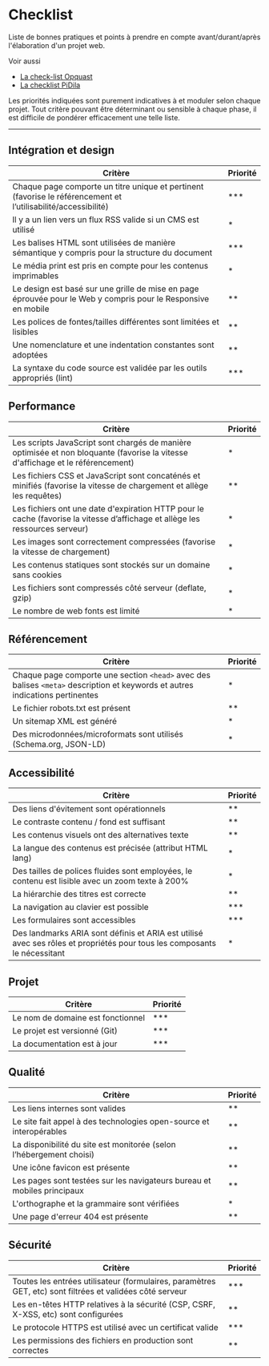 
# Checklist

Liste de bonnes pratiques et points à prendre en compte avant/durant/après l'élaboration d'un projet web.

Voir aussi

- [La check-list Opquast](https://checklists.opquast.com/fr/assurance-qualite-web/)
- [La checklist PiDila](https://design.numerique.gouv.fr/outils/checklist-pidila/)

Les priorités indiquées sont purement indicatives à et moduler selon chaque projet. Tout critère pouvant être déterminant ou sensible à chaque phase, il est difficile de pondérer efficacement une telle liste.

___

## Intégration et design

| Critère | Priorité |
| ------------- | ------------- |
| Chaque page comporte un titre unique et pertinent (favorise le référencement et l’utilisabilité/accessibilité) | *** |
| Il y a un lien vers un flux RSS valide si un CMS est utilisé | * |
| Les balises HTML sont utilisées de manière sémantique y compris pour la structure du document | *** |
| Le média print est pris en compte pour les contenus imprimables | * |
| Le design est basé sur une grille de mise en page éprouvée pour le Web y compris pour le Responsive en mobile | ** |
| Les polices de fontes/tailles différentes sont limitées et lisibles | ** |
| Une nomenclature et une indentation constantes sont adoptées | ** |
| La syntaxe du code source est validée par les outils appropriés (lint) | *** |

## Performance

| Critère | Priorité |
| ------------- | ------------- |
| Les scripts JavaScript sont chargés de manière optimisée et non bloquante (favorise la vitesse d'affichage et le référencement) | * |
| Les fichiers CSS et JavaScript sont concaténés et minifiés (favorise la vitesse de chargement et allège les requêtes) | ** |
| Les fichiers ont une date d'expiration HTTP pour le cache (favorise la vitesse d’affichage et allège les ressources serveur) | * |
| Les images sont correctement compressées (favorise la vitesse de chargement) | * |
| Les contenus statiques sont stockés sur un domaine sans cookies | * |
| Les fichiers sont compressés côté serveur (deflate, gzip) | * |
| Le nombre de web fonts est limité | * |

## Référencement

| Critère | Priorité |
| ------------- | ------------- |
| Chaque page comporte une section `<head>` avec des balises `<meta>` description et keywords et autres indications pertinentes | * |
| Le fichier robots.txt est présent | ** |
| Un sitemap XML est généré | * |
| Des microdonnées/microformats sont utilisés (Schema.org, JSON-LD) | * |

## Accessibilité

| Critère | Priorité |
| ------------- | ------------- |
| Des liens d'évitement sont opérationnels | ** |
| Le contraste contenu / fond est suffisant | ** |
| Les contenus visuels ont des alternatives texte | ** |
| La langue des contenus est précisée (attribut HTML lang) | * |
| Des tailles de polices fluides sont employées, le contenu est lisible avec un zoom texte à 200% | * |
| La hiérarchie des titres est correcte | ** |
| La navigation au clavier est possible | *** |
| Les formulaires sont accessibles | *** |
| Des landmarks ARIA sont définis et ARIA est utilisé avec ses rôles et propriétés pour tous les composants le nécessitant | * |

## Projet

| Critère | Priorité |
| ------------- | ------------- |
| Le nom de domaine est fonctionnel | *** |
| Le projet est versionné (Git) | *** |
| La documentation est à jour | *** |

## Qualité

| Critère | Priorité |
| ------------- | ------------- |
| Les liens internes sont valides | ** |
| Le site fait appel à des technologies open-source et interopérables | ** |
| La disponibilité du site est monitorée (selon l’hébergement choisi) | ** |
| Une icône favicon est présente | ** |
| Les pages sont testées sur les navigateurs bureau et mobiles principaux | ** |
| L'orthographe et la grammaire sont vérifiées | * |
| Une page d'erreur 404 est présente | ** |

## Sécurité

| Critère | Priorité |
| ------------- | ------------- |
| Toutes les entrées utilisateur (formulaires, paramètres GET, etc) sont filtrées et validées côté serveur | *** |
| Les en-têtes HTTP relatives à la sécurité (CSP, CSRF, X-XSS, etc) sont configurées | ** |
| Le protocole HTTPS est utilisé avec un certificat valide | *** |
| Les permissions des fichiers en production sont correctes | ** |
